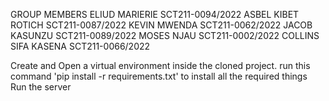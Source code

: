 GROUP MEMBERS
ELIUD MARIERIE  SCT211-0094/2022
ASBEL KIBET ROTICH  SCT211-0087/2022
KEVIN MWENDA  SCT211-0062/2022
JACOB KASUNZU SCT211-0089/2022
MOSES NJAU  SCT211-0002/2022
COLLINS SIFA KASENA SCT211-0066/2022




Create and Open a virtual environment inside the cloned project.
run this command 'pip install -r requirements.txt' to install all the required things
Run the server
